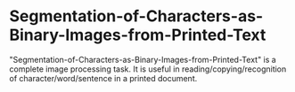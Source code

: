 # Segmentation-of-Characters-as-Binary-Images-from-Printed-Text
"Segmentation-of-Characters-as-Binary-Images-from-Printed-Text" is a complete image processing task. It is useful in reading/copying/recognition of character/word/sentence in a printed document.
